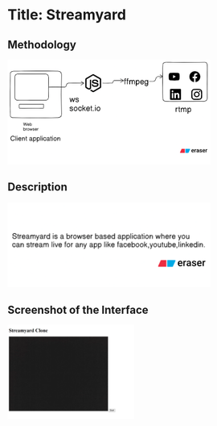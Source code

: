 # **Title: Streamyard**

## **Methodology**
<img src="./image.png" width="80%" height="50%">

## **Description**
<img src="./description.png" width="80%" height="50%">

## **Screenshot of the Interface**
<img src="./interface.png" width="50%" height="50%">
